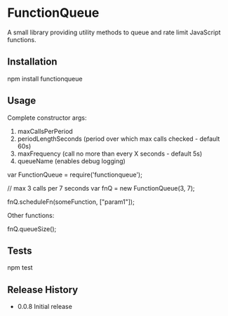 FunctionQueue
=========

A small library providing utility methods to queue and rate limit JavaScript functions.

## Installation

  npm install functionqueue

## Usage


Complete constructor args:
1) maxCallsPerPeriod
2) periodLengthSeconds (period over which max calls checked - default 60s)
3) maxFrequency (call no more than every X seconds - default 5s)
4) queueName (enables debug logging)

  var FunctionQueue = require('functionqueue');

  // max 3 calls per 7 seconds
  var fnQ = new FunctionQueue(3, 7);

  fnQ.scheduleFn(someFunction, ["param1"]);

Other functions:

  fnQ.queueSize();

## Tests

  npm test


## Release History

* 0.0.8 Initial release
